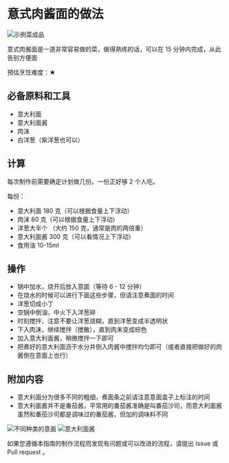 # 意式肉酱面的做法

![示例菜成品](final.jpg)

意式肉酱面是一道非常容易做的菜，做得熟练的话，可以在 15 分钟内完成，从此告别方便面

预估烹饪难度：★

## 必备原料和工具

- 意大利面
- 意大利面酱
- 肉沫
- 白洋葱（紫洋葱也可以）

## 计算

每次制作前需要确定计划做几份。一份正好够 2 个人吃。

每份：

- 意大利面 180 克（可以根据食量上下浮动）
- 肉沫 80 克（可以根据食量上下浮动）
- 洋葱大半个 （大约 150 克，通常是肉的两倍重）
- 意大利面酱 300 克（可以看情况上下浮动）
- 食用油 10-15ml

## 操作

- 锅中加水，烧开后放入意面（等待 6 - 12 分钟）
- 在烧水的时候可以进行下面这些步骤，但请注意煮面的时间
- 洋葱切成小丁
- 空锅中倒油，中火下入洋葱碎
- 时刻搅拌，注意不要让洋葱烧糊，直到洋葱变成半透明状
- 下入肉沫，继续搅拌（搅散），直到肉末变成棕色
- 加入意大利面酱，稍微搅拌一下即可
- 把煮好的意大利面沥干水分并倒入肉酱中搅拌均匀即可（或者直接把做好的肉酱倒在意面上也行）

## 附加内容

- 意大利面分为很多不同的粗细，煮面条之前请注意意面盒子上标注的时间
- 意大利面酱并不是番茄酱，平常用的番茄酱准确是叫番茄沙司，而意大利面酱虽然和番茄沙司都是调味过的番茄酱，但加的调味料不同

![不同种类的意面](spaghetti.jpg)
![意大利面酱](sauce.jpg)

如果您遵循本指南的制作流程而发现有问题或可以改进的流程，请提出 Issue 或 Pull request 。
